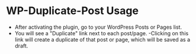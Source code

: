 # WP-Duplicate-Post Usage
- After activating the plugin, go to your WordPress Posts or Pages list.
- You will see a "Duplicate" link next to each post/page.
-Clicking on this link will create a duplicate of that post or page, which will be saved as a draft.
